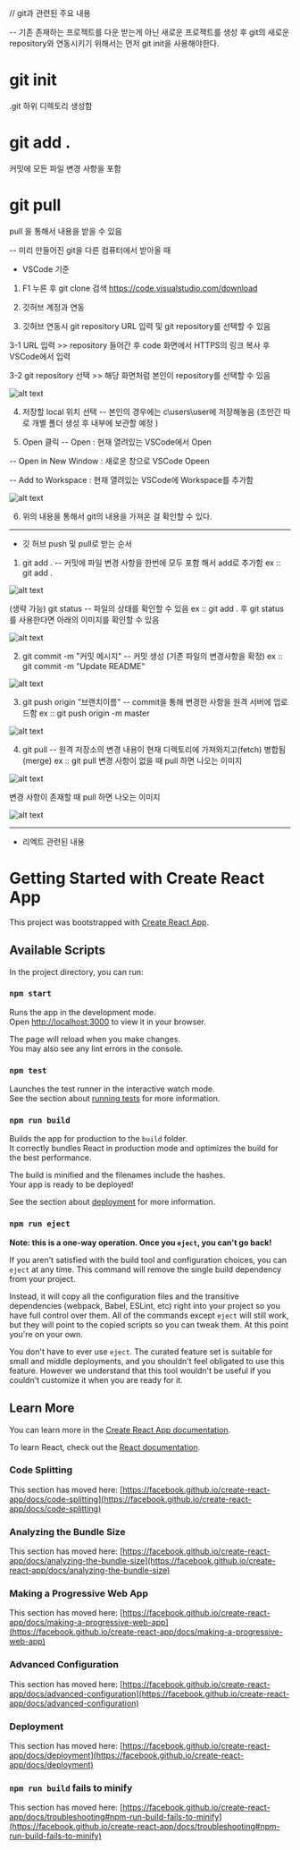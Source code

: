 // git과 관련된 주요 내용 

-- 기존 존재하는 프로젝트를 다운 받는게 아닌 새로운 프로젝트를 생성 후 git의 새로운 repository와 연동시키기 위해서는 먼저 git init을 사용해야한다. 
# git init 
.git 하위 디렉토리 생성함 

# git add . 
커밋에 모든 파일 변경 사항을 포함 

# git pull 
pull 을 통해서 내용을 받을 수 있음 

-- 미리 만들어진 git을 다른 컴퓨터에서 받아올 때  

* VSCode 기준 
1. F1 누른 후 git clone 검색 
https://code.visualstudio.com/download
2. 깃허브 계정과 연동 

3. 깃허브 연동시 git repository URL 입력 및 git repository를 선택할 수 있음 

 3-1  URL 입력 >> repository 들어간 후 code 화면에서 HTTPS의 링크 복사 후 VSCode에서 입력 

 3-2 git repository 선택 >> 해당 화면처럼 본인이 repository를 선택할 수 있음 

![alt text](image.png)

4. 저장할 local 위치 선택 
-- 본인의 경우에는 c\users\user에 저장해놓음 (조만간 따로 개별 폴더 생성 후 내부에 보관할 예정 )

5. Open 클릭 
-- Open : 현재 열려있는 VSCode에서 Open 

-- Open in New Window : 새로운 창으로 VSCode Opeen

-- Add to Workspace : 현재 열려있는 VSCode에 Workspace를 추가함 

![alt text](image-1.png)

6. 위의 내용을 통해서 git의 내용을 가져온 걸 확인할 수 있다. 


<hr>

* 깃 허브 push 및 pull로 받는 순서 

1. git add .
-- 커밋에 파일 변경 사항을 한번에 모두 포함 해서 add로 추가함 
ex :: git add . 

![alt text](image-6.png)

(생략 가능)
git status 
--  파일의 상태를 확인할 수 있음 
ex :: git add . 후 git status를 사용한다면 아래의 이미지를 확인할 수 있음 

![alt text](image-2.png)

2. git commit -m "커밋 메시지" 
--  커밋 생성 (기존 파일의 변경사항을 확정)
ex :: git commit -m "Update README" 

![alt text](image-4.png)

3. git push origin "브랜치이름" 
--  commit을 통해 변경한 사항을 원격 서버에 업로드함 
ex :: git push origin -m master 

![alt text](image-3.png)

4.  git pull 
-- 원격 저장소의 변경 내용이 현재 디렉토리에 가져와지고(fetch) 병합됨 (merge)
ex :: git pull
 변경 사항이 없을 때 pull 하면 나오는 이미지 
 
![alt text](image-5.png)

변경 사항이 존재할 때 pull 하면 나오는 이미지 

![alt text](image-7.png)







<hr>

* 리엑트 관련된 내용 


# Getting Started with Create React App

This project was bootstrapped with [Create React App](https://github.com/facebook/create-react-app).

## Available Scripts

In the project directory, you can run:

### `npm start`

Runs the app in the development mode.\
Open [http://localhost:3000](http://localhost:3000) to view it in your browser.

The page will reload when you make changes.\
You may also see any lint errors in the console.

### `npm test`

Launches the test runner in the interactive watch mode.\
See the section about [running tests](https://facebook.github.io/create-react-app/docs/running-tests) for more information.

### `npm run build`

Builds the app for production to the `build` folder.\
It correctly bundles React in production mode and optimizes the build for the best performance.

The build is minified and the filenames include the hashes.\
Your app is ready to be deployed!

See the section about [deployment](https://facebook.github.io/create-react-app/docs/deployment) for more information.

### `npm run eject`

**Note: this is a one-way operation. Once you `eject`, you can't go back!**

If you aren't satisfied with the build tool and configuration choices, you can `eject` at any time. This command will remove the single build dependency from your project.

Instead, it will copy all the configuration files and the transitive dependencies (webpack, Babel, ESLint, etc) right into your project so you have full control over them. All of the commands except `eject` will still work, but they will point to the copied scripts so you can tweak them. At this point you're on your own.

You don't have to ever use `eject`. The curated feature set is suitable for small and middle deployments, and you shouldn't feel obligated to use this feature. However we understand that this tool wouldn't be useful if you couldn't customize it when you are ready for it.

## Learn More

You can learn more in the [Create React App documentation](https://facebook.github.io/create-react-app/docs/getting-started).

To learn React, check out the [React documentation](https://reactjs.org/).

### Code Splitting

This section has moved here: [https://facebook.github.io/create-react-app/docs/code-splitting](https://facebook.github.io/create-react-app/docs/code-splitting)

### Analyzing the Bundle Size

This section has moved here: [https://facebook.github.io/create-react-app/docs/analyzing-the-bundle-size](https://facebook.github.io/create-react-app/docs/analyzing-the-bundle-size)

### Making a Progressive Web App

This section has moved here: [https://facebook.github.io/create-react-app/docs/making-a-progressive-web-app](https://facebook.github.io/create-react-app/docs/making-a-progressive-web-app)

### Advanced Configuration

This section has moved here: [https://facebook.github.io/create-react-app/docs/advanced-configuration](https://facebook.github.io/create-react-app/docs/advanced-configuration)

### Deployment

This section has moved here: [https://facebook.github.io/create-react-app/docs/deployment](https://facebook.github.io/create-react-app/docs/deployment)

### `npm run build` fails to minify

This section has moved here: [https://facebook.github.io/create-react-app/docs/troubleshooting#npm-run-build-fails-to-minify](https://facebook.github.io/create-react-app/docs/troubleshooting#npm-run-build-fails-to-minify)
